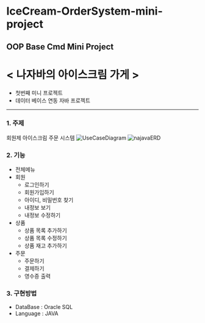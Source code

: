 # IceCream-OrderSystem-mini-project
OOP Base Cmd Mini Project
------------------------------------------------------------


# < 나자바의 아이스크림 가게 >
* 첫번째 미니 프로젝트
* 데이터 베이스 연동 자바 프로젝트
---------------------------------------------------------------
### 1. 주제 
  회원제 아이스크림 주문 시스템
![UseCaseDiagram](https://user-images.githubusercontent.com/81676847/123565236-2b670d80-d7f7-11eb-9bdf-91fdae427666.png)
![najavaERD](https://user-images.githubusercontent.com/81676847/123565259-3b7eed00-d7f7-11eb-87c3-d7f59a7c5487.png)



### 2. 기능

  * 전체메뉴 
  * 회원
       * 로그인하기
       * 회원가입하기
       * 아이디, 비밀번호 찾기
       * 내정보 보기
       * 내정보 수정하기
  * 상품
      * 상품 목록 추가하기
      * 상품 목록 수정하기
      * 상품 재고 추가하기
  * 주문 
      * 주문하기
      * 결제하기
      * 영수증 출력



### 3. 구현방법
   * DataBase : Oracle SQL
   * Language : JAVA
   
